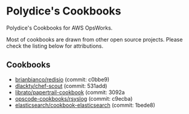 Polydice's Cookbooks
=========

Polydice's Cookbooks for AWS OpsWorks.

Most of cookbooks are drawn from other open source projects. Please check the listing below for attributions.

## Cookbooks

* [brianbianco/redisio](https://github.com/brianbianco/redisio) (commit: c0bbe9)
* [dlackty/chef-scout](https://github.com/dlackty/chef-scout/) (commit: 531add)
* [librato/papertrail-cookbook](https://github.com/librato/papertrail-cookbook) (commit: 3092a
* [opscode-cookbooks/rsyslog](https://github.com/opscode-cookbooks/rsyslog) (commit: c9ecba)
* [elasticsearch/cookbook-elasticsearch](https://github.com/elasticsearch/cookbook-elasticsearch) (commit: 1bede8)